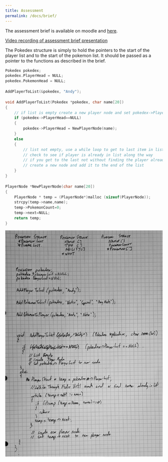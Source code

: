 ```yaml
---
title: Assessment
permalink: /docs/brief/
---
```


The assessment brief is available on moodle and [here](../2CB101-Prog03-Brief.docx).  

[Video recording of assessment brief presentation](https://web.microsoftstream.com/video/88a292b6-684d-45a1-836b-c4ee96fbc831)  

The Pokedex structure is simply to hold the pointers to the start of the player list and to the start of the pokemon list. It should be passed as a pointer to the functions as described in the brief.

``` c
Pokedex pokedex;
pokedex.PlayerHead = NULL;
pokedex.PokemonHead = NULL;

AddPlayerToList(&pokedex, "Andy");

void AddPlayerToList(Pokedex *pokedex, char name[20])
{
    // if list is empty create a new player node and set pokedex->PlayerHead equal to a pointer to the new node
    if (pokedex->PlayerHead==NULL)
    {
        pokedex->PlayerHead = NewPlayerNode(name);
    }
    else
    {
        // list not empty, use a while loop to get to last item in list
        // check to see if player is already in list along the way
        // if you get to the last not without finding the player already exists then 
        // create a new node and add it to the end of the list
    }
}

PlayerNode *NewPlayerNode(char name[20])
{
    PlayerNode * temp = (PlayerNode*)malloc (sizeof(PlayerNode));
    strcpy(temp->name,name);
    temp->PokemonCount=0;
    temp->next=NULL;
    return temp;
}
```


![alt text](/assets/img/pokedex.jpg "Pokedex Help") 